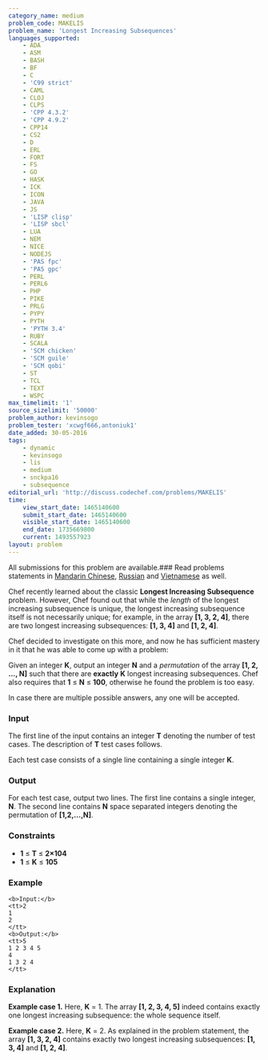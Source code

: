 ```yaml
---
category_name: medium
problem_code: MAKELIS
problem_name: 'Longest Increasing Subsequences'
languages_supported:
    - ADA
    - ASM
    - BASH
    - BF
    - C
    - 'C99 strict'
    - CAML
    - CLOJ
    - CLPS
    - 'CPP 4.3.2'
    - 'CPP 4.9.2'
    - CPP14
    - CS2
    - D
    - ERL
    - FORT
    - FS
    - GO
    - HASK
    - ICK
    - ICON
    - JAVA
    - JS
    - 'LISP clisp'
    - 'LISP sbcl'
    - LUA
    - NEM
    - NICE
    - NODEJS
    - 'PAS fpc'
    - 'PAS gpc'
    - PERL
    - PERL6
    - PHP
    - PIKE
    - PRLG
    - PYPY
    - PYTH
    - 'PYTH 3.4'
    - RUBY
    - SCALA
    - 'SCM chicken'
    - 'SCM guile'
    - 'SCM qobi'
    - ST
    - TCL
    - TEXT
    - WSPC
max_timelimit: '1'
source_sizelimit: '50000'
problem_author: kevinsogo
problem_tester: 'xcwgf666,antoniuk1'
date_added: 30-05-2016
tags:
    - dynamic
    - kevinsogo
    - lis
    - medium
    - snckpa16
    - subsequence
editorial_url: 'http://discuss.codechef.com/problems/MAKELIS'
time:
    view_start_date: 1465140600
    submit_start_date: 1465140600
    visible_start_date: 1465140600
    end_date: 1735669800
    current: 1493557923
layout: problem
---
```

All submissions for this problem are available.### Read problems statements in [Mandarin Chinese](/download/translated/SNCKPA16/mandarin/MAKELIS.pdf), [Russian](/download/translated/SNCKPA16/russian/MAKELIS.pdf) and [Vietnamese](/download/translated/SNCKPA16/vietnamese/MAKELIS.pdf) as well.

Chef recently learned about the classic **Longest Increasing Subsequence** problem. However, Chef found out that while the _length_ of the longest increasing subsequence is unique, the longest increasing subsequence itself is not necessarily unique; for example, in the array **\[1, 3, 2, 4\]**, there are two longest increasing subsequences: **\[1, 3, 4\]** and **\[1, 2, 4\]**.

Chef decided to investigate on this more, and now he has sufficient mastery in it that he was able to come up with a problem:

Given an integer **K**, output an integer **N** and a _permutation_ of the array **\[1, 2, ..., N\]** such that there are **exactly** **K** longest increasing subsequences. Chef also requires that **1** ≤ **N** ≤ **100**, otherwise he found the problem is too easy.

In case there are multiple possible answers, any one will be accepted.

### Input

The first line of the input contains an integer **T** denoting the number of test cases. The description of **T** test cases follows.

Each test case consists of a single line containing a single integer **K**.

### Output

For each test case, output two lines. The first line contains a single integer, **N**. The second line contains **N** space separated integers denoting the permutation of **\[1,2,...,N\]**.

### Constraints

- **1** ≤ **T** ≤ **2×104**
- **1** ≤ **K** ≤ **105**

### Example

 ```
<b>Input:</b>
<tt>2
1
2
</tt>
<b>Output:</b>
<tt>5
1 2 3 4 5
4
1 3 2 4
</tt>
```
### Explanation

**Example case 1.** Here, **K** = 1. The array **\[1, 2, 3, 4, 5\]** indeed contains exactly one longest increasing subsequence: the whole sequence itself.

**Example case 2.** Here, **K** = 2. As explained in the problem statement, the array **\[1, 3, 2, 4\]** contains exactly two longest increasing subsequences: **\[1, 3, 4\]** and **\[1, 2, 4\]**.